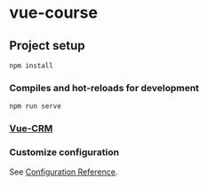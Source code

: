 # vue-course

## Project setup
```
npm install
```

### Compiles and hot-reloads for development
```
npm run serve
```

### [Vue-CRM](https://vue-course-crm-vm.web.app/)

### Customize configuration
See [Configuration Reference](https://cli.vuejs.org/config/).
